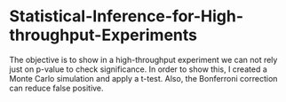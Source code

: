 # Statistical-Inference-for-High-throughput-Experiments
The objective is to show in a high-throughput experiment we can not rely just on p-value to check significance. In order to show this, I created a Monte Carlo simulation and apply a t-test. Also, the Bonferroni correction can reduce false positive.
